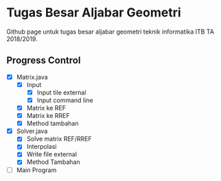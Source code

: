 # Tugas Besar Aljabar Geometri

Github page untuk tugas besar aljabar geometri teknik informatika ITB TA 2018/2019.

## Progress Control

* [X] Matrix.java
   * [X] Input
      * [X] Input tile external
      * [X] Input command line
   * [X] Matrix ke REF
   * [X] Matrix ke RREF
   * [X] Method tambahan

* [X] Solver.java
   * [X] Solve matrix REF/RREF
   * [X] Interpolasi
   * [X] Write file external
   * [X] Method Tambahan

* [ ] Main Program

